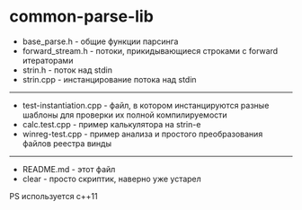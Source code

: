 # common-parse-lib

* base_parse.h - общие функции парсинга
* forward_stream.h - потоки, прикидывающиеся строками с forward итераторами
* strin.h - поток над stdin
* strin.cpp - инстанцирование потока над stdin

------------
* test-instantiation.cpp - файл, в котором инстанцируются разные шаблоны для проверки их полной компилируемости
* calc.test.cpp - пример калькулятора на strin-е
* winreg-test.cpp - пример анализа и простого преобразования файлов реестра винды

------------
* README.md - этот файл
* clear - просто скриптик, наверно уже устарел

PS используется c++11
